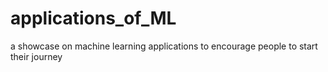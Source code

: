 # applications_of_ML
a showcase on machine learning applications to encourage people to start their journey 
